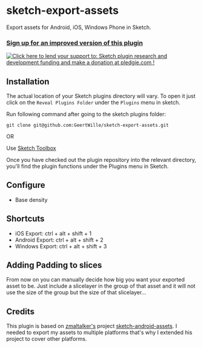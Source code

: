 # sketch-export-assets

Export assets for Android, iOS, Windows Phone in Sketch.

### [Sign up for an improved version of this plugin]

[Sign up for an improved version of this plugin]:http://sketchexporter.co/

<a href='https://pledgie.com/campaigns/31173'><img alt='Click here to lend your support to: Sketch plugin research and development funding and make a donation at pledgie.com !' src='https://pledgie.com/campaigns/31173.png?skin_name=chrome' border='0' ></a>

## Installation

The actual location of your Sketch plugins directory will vary. To open it just click on the `Reveal Plugins Folder` under the `Plugins` menu in sketch.

Run following command after going to the sketch plugins folder:

`git clone git@github.com:GeertWille/sketch-export-assets.git`

OR

Use [Sketch Toolbox]

Once you have checked out the plugin repository into the relevant directory, you'll find the plugin functions under the Plugins menu in Sketch.

## Configure
  - Base density

## Shortcuts

* iOS Export: ctrl + alt + shift + 1
* Android Export: ctrl + alt + shift + 2
* Windows Export: ctrl + alt + shift + 3

## Adding Padding to slices
From now on you can manually decide how big you want your exported asset to be. Just include a slicelayer in the group of that asset and it will not use the size of the group but the size of that slicelayer...

## Credits
This plugin is based on [zmaltalker's] project [sketch-android-assets]. I needed to export my assets to multiple platforms that's why I extended his project to cover other platforms.


[sketch-android-assets]:https://github.com/zmalltalker/sketch-android-assets
[zmaltalker's]:https://github.com/zmalltalker
[Sketch Toolbox]:http://sketchtoolbox.com
